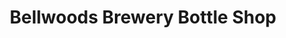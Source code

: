---
title: "Bellwoods Brewery Bottle Shop"
url: /toronto/bellwoods-brewery-bottle-shop/
shop: Spirituosen
---